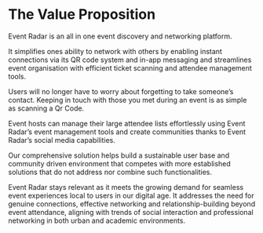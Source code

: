 # The Value Proposition

Event Radar is an all in one event discovery and networking platform.

It simplifies ones ability to network with others by enabling instant connections via its QR code system and in-app messaging and streamlines event organisation with efficient ticket scanning and attendee management tools.

Users will no longer have to worry about forgetting to take someone’s contact. Keeping in touch with those you met during an event is as simple as scanning a Qr Code.

Event hosts can manage their large attendee lists effortlessly using Event Radar’s event management tools and create communities thanks to Event Radar’s social media capabilities.

Our comprehensive solution helps build a sustainable user base and community driven environment that competes with more established solutions that do not address nor combine such functionalities.

Event Radar stays relevant as it meets the growing demand for seamless event experiences local to users in our digital age. It addresses the need for genuine connections, effective networking and relationship-building beyond event attendance, aligning with trends of social interaction and professional networking in both urban and academic environments.